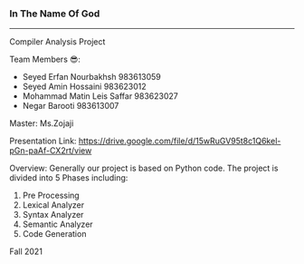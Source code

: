 ### In The Name Of God
***
Compiler Analysis Project 

Team Members 😎:
* Seyed Erfan Nourbakhsh 983613059
* Seyed Amin Hossaini 983623012
* Mohammad Matin Leis Saffar 983623027
* Negar Barooti 983613007

Master: Ms.Zojaji

Presentation Link: https://drive.google.com/file/d/15wRuGV95t8c1Q6kel-pGn-paAf-CX2rt/view

Overview: Generally our project is based on Python code.
The project is divided into 5 Phases including:
1. Pre Processing
2. Lexical Analyzer
3. Syntax Analyzer
4. Semantic Analyzer
5. Code Generation

Fall 2021
